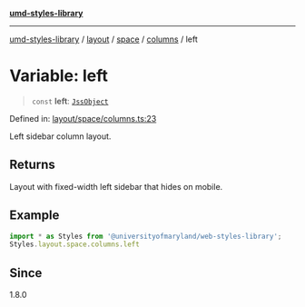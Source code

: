 [**umd-styles-library**](../../../../../../README.md)

***

[umd-styles-library](../../../../../../modules.md) / [layout](../../../../../README.md) / [space](../../../README.md) / [columns](../README.md) / left

# Variable: left

> `const` **left**: [`JssObject`](../../../../../../utilities/namespaces/transform/type-aliases/JssObject.md)

Defined in: [layout/space/columns.ts:23](https://github.com/UMD-Digital/design-system/blob/ed6189804bf5f4c4fcbe5325b54aac33ac48d614/packages/styles/source/layout/space/columns.ts#L23)

Left sidebar column layout.

## Returns

Layout with fixed-width left sidebar that hides on mobile.

## Example

```typescript
import * as Styles from '@universityofmaryland/web-styles-library';
Styles.layout.space.columns.left
```

## Since

1.8.0
